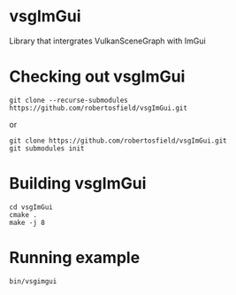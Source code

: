 # vsgImGui
Library that intergrates VulkanSceneGraph with ImGui


# Checking out vsgImGui

    git clone --recurse-submodules https://github.com/robertosfield/vsgImGui.git

or

    git clone https://github.com/robertosfield/vsgImGui.git
    git submodules init


# Building vsgImGui

    cd vsgImGui
    cmake .
    make -j 8

# Running example

    bin/vsgimgui
